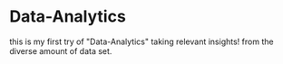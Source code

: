 # Data-Analytics
this is my first try of "Data-Analytics" taking relevant insights! from the diverse amount of data set.
